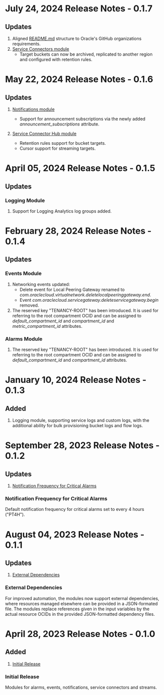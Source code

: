 # July 24, 2024 Release Notes - 0.1.7

## Updates
1. Aligned [README.md](./README.md) structure to Oracle's GitHub organizations requirements.
2. [Service Connectors module](./service-connectors/)
    - Target buckets can now be archived, replicated to another region and configured with retention rules.

# May 22, 2024 Release Notes - 0.1.6

## Updates
1. [Notifications module](./notifications/)
    - Support for announcement subscriptions via the newly added *announcement_subscriptions* attribute.

2. [Service Connector Hub module](./service-connectors/)
    - Retention rules support for bucket targets.
    - Cursor support for streaming targets.


# April 05, 2024 Release Notes - 0.1.5

## Updates
### Logging Module
1. Support for Logging Analytics log groups added.


# February 28, 2024 Release Notes - 0.1.4

## Updates
### Events Module
1. Networking events updated:
    - Delete event for Local Peering Gateway renamed to *com.oraclecloud.virtualnetwork.deletelocalpeeringgateway.end*.
    - Event *com.oraclecloud.servicegateway.deleteservicegateway.begin* removed.
2. The reserved key "TENANCY-ROOT" has been introduced. It is used for referring to the root compartment OCID and can be assigned to *default_compartment_id* and *compartment_id* and *metric_compartment_id* attributes.

### Alarms Module
1. The reserved key "TENANCY-ROOT" has been introduced. It is used for referring to the root compartment OCID and can be assigned to *default_compartment_id* and *compartment_id* attributes.

# January 10, 2024 Release Notes - 0.1.3

## Added
1. Logging module, supporting service logs and custom logs, with the additional ability for bulk provisioning bucket logs and flow logs.

# September 28, 2023 Release Notes - 0.1.2

## Updates
1. [Notification Frequency for Critical Alarms](#0-1-2-alarms)

### <a name="0-1-2-alarms">Notification Frequency for Critical Alarms</a>
Default notification frequency for critical alarms set to every 4 hours ("PT4H").

# August 04, 2023 Release Notes - 0.1.1

## Updates
1. [External Dependencies](#0-1-1-ext-dep)

### <a name="0-1-1-ext-dep">External Dependencies</a>
For improved automation, the modules now support external dependencies, where resources managed elsewhere can be provided in a JSON-formated file. The modules replace references given in the input variables by the actual resource OCIDs in the provided JSON-formatted dependency files.

# April 28, 2023 Release Notes - 0.1.0

## Added
1. [Initial Release](#0-1-0-initial)

### <a name="0-1-0-initial">Initial Release</a>
Modules for alarms, events, notifications, service connectors and streams.
